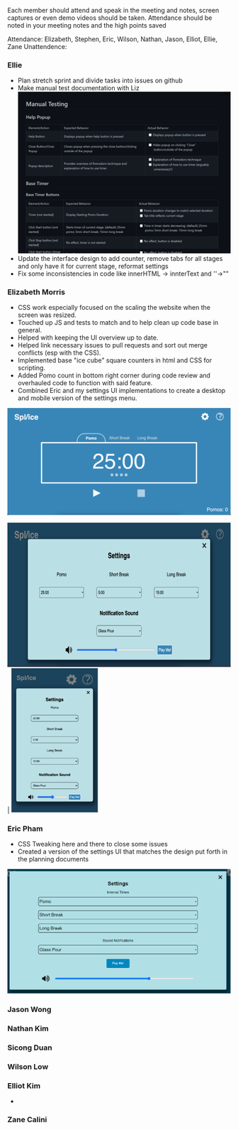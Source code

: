 Each member should attend and speak in the meeting and notes, screen captures or even demo videos should be taken.  Attendance should be noted in your meeting notes and the high points saved 

Attendance: Elizabeth, Stephen, Eric, Wilson, Nathan, Jason, Elliot, Ellie, Zane
Unattendence: 

### Ellie
- Plan stretch sprint and divide tasks into issues on github
- Make manual test documentation with Liz
  ![](../media/sprint-3-review/manual-test.png)
- Update the interface design to add counter, remove tabs for all stages and only have it for current stage, reformat settings
- Fix some inconsistencies in code like innerHTML -> innterText and ''->""

### Elizabeth Morris
- CSS work especially focused on the scaling the website when the screen was resized.
- Touched up JS and tests to match and to help clean up code base in general.
- Helped with keeping the UI overview up to date.
- Helped link necessary issues to pull requests and sort out merge conflicts (esp with the CSS).
- Implemented base "ice cube" square counters in html and CSS for scripting.
- Added Pomo count in bottom right corner during code review and overhauled code to function with said feature.
- Combined Eric and my settings UI implementations to create a desktop and mobile version of the settings menu.

![Current pomo square and numeric counter](../media/sprint-3-review/pomo-counter-and-ice-cubes.png)

<img src="../media/sprint-3-review/settings-pc.png" alt="Desktop settings menu" height="325"/> | <img src="../media/sprint-3-review/settings-mobile.png" alt="Mobile settings menu" height="325"/>

### Eric Pham
- CSS Tweaking here and there to close some issues
- Created a version of the settings UI that matches the design put forth in the planning documents

![One version of settings page with options all stacked vertically](../media/sprint-3-review/eric-settings.png)

### Jason Wong


### Nathan Kim

### Sicong Duan





### Wilson Low



### Elliot Kim
- 



### Zane Calini
